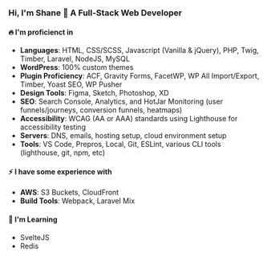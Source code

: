 ### Hi, I'm Shane 👋 A Full-Stack Web Developer

#### 🔥 I'm proficienct in
- **Languages**: HTML, CSS/SCSS, Javascript (Vanilla & jQuery), PHP, Twig, Timber, Laravel, NodeJS, MySQL
- **WordPress**: 100% custom themes
- **Plugin Proficiency**: ACF, Gravity Forms, FacetWP, WP All Import/Export, Timber, Yoast SEO, WP Pusher
- **Design Tools**: Figma, Sketch, Photoshop, XD
- **SEO**: Search Console, Analytics, and HotJar Monitoring (user funnels/journeys, conversion funnels, heatmaps)
- **Accessibility**: WCAG (AA or AAA) standards using Lighthouse for accessibility testing
- **Servers**: DNS, emails, hosting setup, cloud environment setup
- **Tools**: VS Code, Prepros, Local, Git, ESLint, various CLI tools (lighthouse, git, npm, etc)

#### ⚡ I have some experience with
- **AWS**: S3 Buckets, CloudFront
- **Build Tools**: Webpack, Laravel Mix

#### 🍵 I'm Learning
- SvelteJS
- Redis
